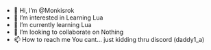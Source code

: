 - 👋 Hi, I’m @Monkisrok
- 👀 I’m interested in Learning Lua
- 🌱 I’m currently learning Lua
- 💞️ I’m looking to collaborate on Nothing
- 📫 How to reach me You cant... just kidding thru discord (daddy1_a)

<!---
Monkisrok/Monkisrok is a ✨ special ✨ repository because its `README.md` (this file) appears on your GitHub profile.
You can click the Preview link to take a look at your changes.
--->
